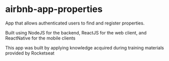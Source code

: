 # airbnb-app-properties
App that allows authenticated users to find and register properties. 

Built using NodeJS for the backend, ReactJS for the web client, and ReactNative for the mobile clients 

This app was built by applying knowledge acquired during training materials provided by Rocketseat 
